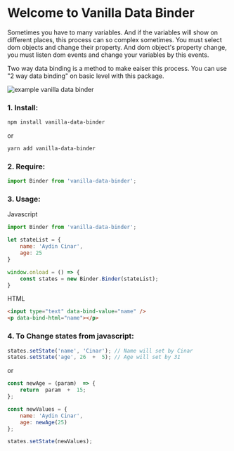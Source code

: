 # Welcome to Vanilla Data Binder

Sometimes you have to many variables. And if the variables will show on different places, this process can  so complex sometimes. You must select dom objects and change their property. And dom object's property change, you must listen dom events and change your variables by this events.

Two way data binding is a method to make eaiser this process. You can use  "2 way data binding" on basic level with this package.

![example vanilla data binder](https://media.giphy.com/media/khdjLv6hg2q8vEbgVB/giphy.gif)

### 1. Install:
```bash
npm install vanilla-data-binder
```
or
```bash
yarn add vanilla-data-binder
```

### 2. Require:
```js
import Binder from 'vanilla-data-binder';
```

### 3. Usage:
Javascript
```js
import Binder from 'vanilla-data-binder';

let stateList = {
	name: 'Aydin Cinar',
	age: 25
}

window.onload = () => {
	const states = new Binder.Binder(stateList);
}
```
HTML
```html
<input type="text" data-bind-value="name" />
<p data-bind-html="name"></p>
```

### 4. To Change states from javascript:

```js
states.setState('name', 'Cinar'); // Name will set by Cinar
states.setState('age', 26  +  5); // Age will set by 31
```

or 

```js
const newAge = (param)  => {
	return  param  +  15;
};

const newValues = {
	name: 'Aydin Cinar',
	age: newAge(25)
};

states.setState(newValues);
```